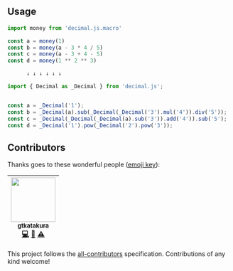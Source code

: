 ## Usage

```js
import money from 'decimal.js.macro'

const a = money(1)
const b = money(a - 3 * 4 / 5)
const c = money(a - 3 + 4 - 5)
const d = money(1 ** 2 ** 3)

      ↓ ↓ ↓ ↓ ↓ ↓

import { Decimal as _Decimal } from 'decimal.js';


const a = _Decimal('1');
const b = _Decimal(a).sub(_Decimal(_Decimal('3').mul('4')).div('5'));
const c = _Decimal(_Decimal(_Decimal(a).sub('3')).add('4')).sub('5');
const d = _Decimal('1').pow(_Decimal('2').pow('3'));
```

## Contributors

Thanks goes to these wonderful people ([emoji key](https://github.com/kentcdodds/all-contributors#emoji-key)):

<!-- ALL-CONTRIBUTORS-LIST:START - Do not remove or modify this section -->
<!-- prettier-ignore -->
| [<img src="https://avatars0.githubusercontent.com/u/8618687?v=4" width="100px;"/><br /><sub><b>gtkatakura</b></sub>](https://github.com/gtkatakura)<br />[💻](https://github.com/gtkatakura/decimal.js.macro/commits?author=gtkatakura "Code") [🤔](#ideas-gtkatakura "Ideas, Planning, & Feedback") [⚠️](https://github.com/gtkatakura/decimal.js.macro/commits?author=gtkatakura "Tests") |
| :---: |
<!-- ALL-CONTRIBUTORS-LIST:END -->

This project follows the [all-contributors](https://github.com/kentcdodds/all-contributors) specification. Contributions of any kind welcome!
